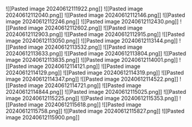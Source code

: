 ![[Pasted image 20240612111922.png]]
![[Pasted image 20240612112040.png]]
![[Pasted image 20240612112146.png]]
![[Pasted image 20240612112246.png]]
![[Pasted image 20240612112430.png]]
![[Pasted image 20240612112602.png]]
![[Pasted image 20240612112903.png]]
![[Pasted image 20240612112915.png]]
![[Pasted image 20240612113050.png]]
![[Pasted image 20240612113144.png]]
![[Pasted image 20240612113532.png]]
![[Pasted image 20240612113633.png]]
![[Pasted image 20240612113804.png]]
![[Pasted image 20240612113835.png]]
![[Pasted image 20240612114001.png]]
![[Pasted image 20240612114121.png]]
![[Pasted image 20240612114129.png]]
![[Pasted image 20240612114319.png]]
![[Pasted image 20240612114347.png]]
![[Pasted image 20240612114522.png]]
![[Pasted image 20240612114721.png]]
![[Pasted image 20240612114844.png]]
![[Pasted image 20240612115025.png]]
![[Pasted image 20240612115225.png]]
![[Pasted image 20240612115353.png]]
![[Pasted image 20240612115618.png]]
![[Pasted image 20240612115758.png]]
![[Pasted image 20240612115827.png]]
![[Pasted image 20240612115900.png]]
